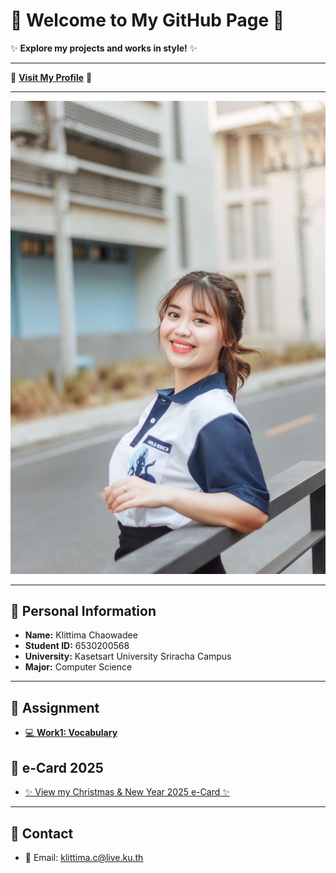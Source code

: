 # 🎀 Welcome to My GitHub Page 🎀

✨ **Explore my projects and works in style!** ✨

---

🌸 [**Visit My Profile**](https://anniemark2522.github.io) 🌸

---

![My Profile](assets/image/picture.jpg)

---

## 📌 Personal Information  
- **Name:** Klittima Chaowadee  
- **Student ID:** 6530200568  
- **University:** Kasetsart University Sriracha Campus  
- **Major:** Computer Science  

---

## 🦄 Assignment
- [💻 **Work1: Vocabulary**](https://anniemark2522.github.io/vocab/message-digest)  
## 🎄 e-Card 2025
- [✨ View my Christmas & New Year 2025 e-Card ✨](https://anniemark2522.github.io/e-card)


---

## 🔗 Contact
- 📧 Email: [klittima.c@live.ku.th](mailto:klittima.c@live.ku.th)
